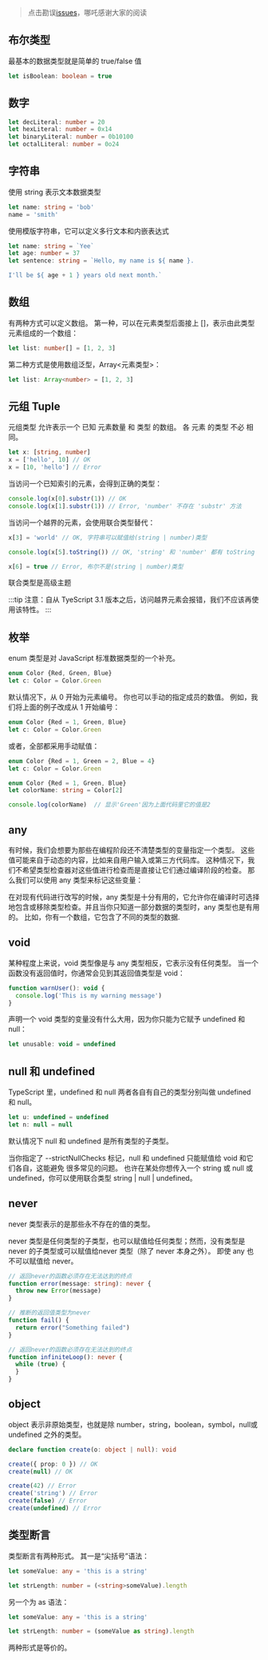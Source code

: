 > 点击勘误[issues](https://github.com/webVueBlog/TypeScript-axios/issues)，哪吒感谢大家的阅读

## 布尔类型

最基本的数据类型就是简单的 true/false 值

```ts
let isBoolean: boolean = true
```

## 数字

```ts
let decLiteral: number = 20
let hexLiteral: number = 0x14
let binaryLiteral: number = 0b10100
let octalLiteral: number = 0o24
```

## 字符串

使用 string 表示文本数据类型

```ts
let name: string = 'bob'
name = 'smith'
```

使用模版字符串，它可以定义多行文本和内嵌表达式

```ts
let name: string = `Yee`
let age: number = 37
let sentence: string = `Hello, my name is ${ name }.

I'll be ${ age + 1 } years old next month.`
```

## 数组

有两种方式可以定义数组。 第一种，可以在元素类型后面接上 []，表示由此类型元素组成的一个数组：

```ts
let list: number[] = [1, 2, 3]
```

第二种方式是使用数组泛型，Array<元素类型>：

```ts
let list: Array<number> = [1, 2, 3]
```

## 元组 Tuple

元组类型 允许表示一个 已知 元素数量 和 类型 的数组。 各 元素 的类型 不必 相同。

```ts
let x: [string, number]
x = ['hello', 10] // OK
x = [10, 'hello'] // Error
```

当访问一个已知索引的元素，会得到正确的类型：

```ts
console.log(x[0].substr(1)) // OK
console.log(x[1].substr(1)) // Error, 'number' 不存在 'substr' 方法
```

当访问一个越界的元素，会使用联合类型替代：

```ts
x[3] = 'world' // OK, 字符串可以赋值给(string | number)类型

console.log(x[5].toString()) // OK, 'string' 和 'number' 都有 toString

x[6] = true // Error, 布尔不是(string | number)类型
```

联合类型是高级主题

:::tip
注意：自从 TyeScript 3.1 版本之后，访问越界元素会报错，我们不应该再使用该特性。
:::

## 枚举

enum 类型是对 JavaScript 标准数据类型的一个补充。

```ts
enum Color {Red, Green, Blue}
let c: Color = Color.Green
```

默认情况下，从 0 开始为元素编号。 你也可以手动的指定成员的数值。 例如，我们将上面的例子改成从 1 开始编号：

```ts
enum Color {Red = 1, Green, Blue}
let c: Color = Color.Green
```

或者，全部都采用手动赋值：

```ts
enum Color {Red = 1, Green = 2, Blue = 4}
let c: Color = Color.Green
```

```ts
enum Color {Red = 1, Green, Blue}
let colorName: string = Color[2]

console.log(colorName)  // 显示'Green'因为上面代码里它的值是2
```

## any

有时候，我们会想要为那些在编程阶段还不清楚类型的变量指定一个类型。 这些值可能来自于动态的内容，比如来自用户输入或第三方代码库。 这种情况下，我们不希望类型检查器对这些值进行检查而是直接让它们通过编译阶段的检查。 那么我们可以使用 any 类型来标记这些变量：

在对现有代码进行改写的时候，any 类型是十分有用的，它允许你在编译时可选择地包含或移除类型检查。并且当你只知道一部分数据的类型时，any 类型也是有用的。 比如，你有一个数组，它包含了不同的类型的数据.

## void

某种程度上来说，void 类型像是与 any 类型相反，它表示没有任何类型。 当一个函数没有返回值时，你通常会见到其返回值类型是 void：

```js
function warnUser(): void {
  console.log('This is my warning message')
}
```

声明一个 void 类型的变量没有什么大用，因为你只能为它赋予 undefined 和 null：

```js
let unusable: void = undefined
```

## null 和 undefined

TypeScript 里，undefined 和 null 两者各自有自己的类型分别叫做 undefined 和 null。

```js
let u: undefined = undefined
let n: null = null
```

默认情况下 null 和 undefined 是所有类型的子类型。

当你指定了 --strictNullChecks 标记，null 和 undefined 只能赋值给 void 和它们各自，这能避免 很多常见的问题。 也许在某处你想传入一个 string 或 null 或 undefined，你可以使用联合类型 string | null | undefined。

## never

never 类型表示的是那些永不存在的值的类型。

never 类型是任何类型的子类型，也可以赋值给任何类型；然而，没有类型是 never 的子类型或可以赋值给never 类型（除了 never 本身之外）。 即使 any 也不可以赋值给 never。

```ts
// 返回never的函数必须存在无法达到的终点
function error(message: string): never {
  throw new Error(message)
}

// 推断的返回值类型为never
function fail() {
  return error("Something failed")
}

// 返回never的函数必须存在无法达到的终点
function infiniteLoop(): never {
  while (true) {
  }
}
```

## object

object 表示非原始类型，也就是除 number，string，boolean，symbol，null或undefined 之外的类型。

```ts
declare function create(o: object | null): void

create({ prop: 0 }) // OK
create(null) // OK

create(42) // Error
create('string') // Error
create(false) // Error
create(undefined) // Error
```

## 类型断言

类型断言有两种形式。 其一是“尖括号”语法：

```ts
let someValue: any = 'this is a string'

let strLength: number = (<string>someValue).length
```

另一个为 as 语法：

```ts
let someValue: any = 'this is a string'

let strLength: number = (someValue as string).length
```

两种形式是等价的。
